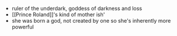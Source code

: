 * ruler of the underdark, goddess of darkness and loss
* [[Prince Roland]]'s kind of mother ish'
* she was born a god, not created by one so she's inherently more powerful
